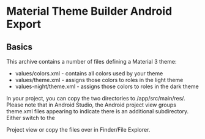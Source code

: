 # Material Theme Builder Android Export

## Basics

This archive contains a number of files defining a Material 3 theme:

* values/colors.xml        - contains all colors used by your theme
* values/theme.xml         - assigns those colors to roles in the light theme
* values-night/theme.xml   - assigns those colors to roles in the dark theme

In your project, you can copy the two directories to /app/src/main/res/.
Please note that in Android Studio, the Android project view groups theme.xml files
appearing to indicate there is an additional subdirectory. Either switch to the

Project view or copy the files over in Finder/File Explorer.